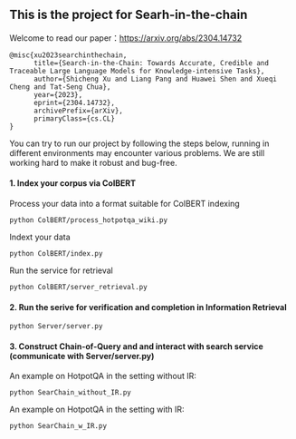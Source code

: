 ## This is the project for Searh-in-the-chain
Welcome to read our paper：https://arxiv.org/abs/2304.14732
```
@misc{xu2023searchinthechain,
      title={Search-in-the-Chain: Towards Accurate, Credible and Traceable Large Language Models for Knowledge-intensive Tasks}, 
      author={Shicheng Xu and Liang Pang and Huawei Shen and Xueqi Cheng and Tat-Seng Chua},
      year={2023},
      eprint={2304.14732},
      archivePrefix={arXiv},
      primaryClass={cs.CL}
}
```
You can try to run our project by following the steps below, running in different environments may encounter various problems. We are still working hard to make it robust and bug-free. 
#### 1. Index your corpus via ColBERT
   Process your data into a format suitable for ColBERT indexing 
   ```
   python ColBERT/process_hotpotqa_wiki.py
   ```
   Indext your data
   ```
   python ColBERT/index.py
   ```
   Run the service for retrieval
   ```
   python ColBERT/server_retrieval.py
   ```
#### 2. Run the serive for verification and completion in Information Retrieval
```
python Server/server.py
```
#### 3. Construct Chain-of-Query and and interact with search service (communicate with Server/server.py)
An example on HotpotQA in the setting without IR:
```
python SearChain_without_IR.py
```
An example on HotpotQA in the setting with IR:
```
python SearChain_w_IR.py
```

